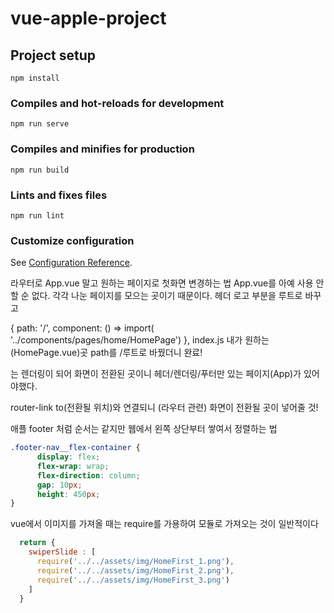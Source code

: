# vue-apple-project

## Project setup
```
npm install
```

### Compiles and hot-reloads for development
```
npm run serve
```

### Compiles and minifies for production
```
npm run build
```

### Lints and fixes files
```
npm run lint
```

### Customize configuration
See [Configuration Reference](https://cli.vuejs.org/config/).


라우터로 App.vue 말고 원하는 페이지로 첫화면 변경하는 법
App.vue를 아예 사용 안할 순 없다. 각각 나눈 페이지를 모으는 곳이기 때문이다. 
헤더 로고 부분을   <router-link to="/"> 루트로 바꾸고 
<!-- <router-link to="/">로고</router-link>   |  
  <router-link to="/Sub">스토어</router-link>
  <router-link to="/Sub">Mac</router-link>
  <router-link to="/Sub">iPad</router-link>
  <router-link to="/Sub">iPhone</router-link>
  <router-link to="/Sub">Watch</router-link> -->
  
{ 
    path: '/',
    component: () => import(
      '../components/pages/home/HomePage')
  },
  index.js 내가 원하는 (HomePage.vue)곳 path를 /루트로 바꿨더니 완료!

  <!-- <router-view></router-view> -->
  는 렌더링이 되어 화면이 전환된 곳이니 헤더/렌더링/푸터만 있는 페이지(App)가 있어야했다.
  <!-- <router-view></router-view>는 -->
  router-link to(전환될 위치)와 연결되니 (라우터 관련) 화면이 전환될 곳이 넣어줄 것!


  애플 footer 처럼 순서는 같지만 웹에서 왼쪽 상단부터 쌓여서 정렬하는 법
  ```scss
  .footer-nav__flex-container {
        display: flex;
        flex-wrap: wrap;
        flex-direction: column; 
        gap: 10px;
        height: 450px;
  }
  ```


  vue에서 이미지를 가져올 때는 require를 가용하여 모듈로 가져오는 것이 일반적이다

```javascript
  return {
    swiperSlide : [
      require('../../assets/img/HomeFirst_1.png'),
      require('../../assets/img/HomeFirst_2.png'),
      require('../../assets/img/HomeFirst_3.png')
    ]
  }
```